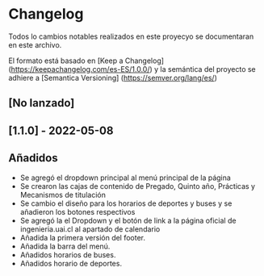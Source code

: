 # Changelog
Todos lo cambios notables realizados en este proyecyo se documentaran en este archivo.

El formato está basado en [Keep a Changelog] (https://keepachangelog.com/es-ES/1.0.0/)
y la semántica del proyecto se adhiere a [Semantica Versioning] (https://semver.org/lang/es/)

## [No lanzado]

## [1.1.0] - 2022-05-08
## Añadidos
- Se agregó el dropdown principal al menú principal de la página
- Se crearon las cajas de contenido de Pregado, Quinto año, Prácticas y Mecanismos de titulación
- Se cambio el diseño para los horarios de deportes y buses y se añadieron los botones respectivos
- Se agregó la el Dropdown y el botón de link a la página oficial de ingenieria.uai.cl al apartado de calendario 
- Añadida la primera versión del footer.
- Añadida la barra del menú.
- Añadidos horarios de buses.
- Añadidos horario de deportes.